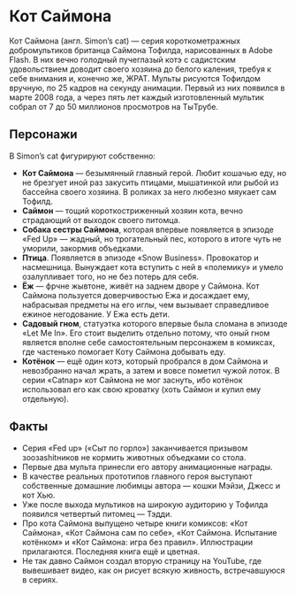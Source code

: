 # Кот Саймона
 	
Кот Саймона (англ. Simon’s cat) — серия короткометражных добромультиков британца Саймона Тофилда, нарисованных в Adobe Flash. В них вечно голодный пучеглазый котэ с садистским удовольствием доводит своего хозяина до белого каления, требуя к себе внимания и, конечно же, ЖРАТ. Мульты рисуются Тофилдом вручную, по 25 кадров на секунду анимации. Первый из них появился в марте 2008 года, а через пять лет каждый изготовленный мультик собрал от 7 до 50 миллионов просмотров на ТыТрубе.

## Персонажи
 	
В Simon’s cat фигурируют собственно:

*   **Кот Саймона** — безымянный главный герой. Любит кошачью еду, но не брезгует иной раз закусить птицами, мышатинкой или рыбой из бассейна своего хозяина. В роликах за него любезно мяукает сам Тофилд.
*   **Саймон** — тощий короткостриженный хозяин кота, вечно страдающий от выходок своего питомца.
*   **Собака сестры Саймона**, которая впервые появляется в эпизоде «Fed Up» — жадный, но трогательный пес, которого в итоге чуть не уморили, закормив объедками.
*   **Птица**. Появляется в эпизоде «Snow Business». Провокатор и насмешница. Вынуждает кота вступить с ней в «полемику» и умело озалупливает того, но не без потерь для себя.
*   **Ёж** — фрчне жывтоне, живёт на заднем дворе у Саймона. Кот Саймона пользуется доверчивостью Ежа и досаждает ему, набрасывая предметы на его иглы, чем вызывает справедливое ежиное негодование. У Ежа есть дети.
*   **Садовый гном**, статуэтка которого впервые была сломана в эпизоде «Let Me In». Его стоит выделить отдельно потому, что оный гном является вполне себе самостоятельным персонажем в комиксах, где частенько помогает Коту Саймона добывать еду.
*   **Котёнок** — ещё один котэ, который пробрался в дом Саймона и невозбранно начал жрать, а затем и вовсе пометил чужой лоток. В серии «Catnap» кот Саймона не мог заснуть, ибо котёнок использовал его как свою кроватку (хоть Саймон и купил ему отдельную).

## Факты

*   Серия «Fed up» («Сыт по горло») заканчивается призывом зоозаshitников не кормить животных объедками со стола.
*   Первые два мульта принесли его автору анимационные награды.
*   В качестве реальных прототипов главного героя выступают собственные домашние любимцы автора — кошки Мэйзи, Джесс и кот Хью.
*   Уже после выхода мультиков на широкую аудиторию у Тофилда появился четвертый питомец — Тэдди.
*   Про кота Саймона выпущено четыре книги комиксов: «Кот Саймона», «Кот Саймона сам по себе», «Кот Саймона. Испытание котёнком» и «Кот Саймона: игра без правил». Иллюстрации прилагаются. Последняя книга ещё и цветная.
*   Не так давно Саймон создал вторую страницу на YouTube, где вывешивает видео, как он рисует всякую живность, встречавшуюся в сериях.
